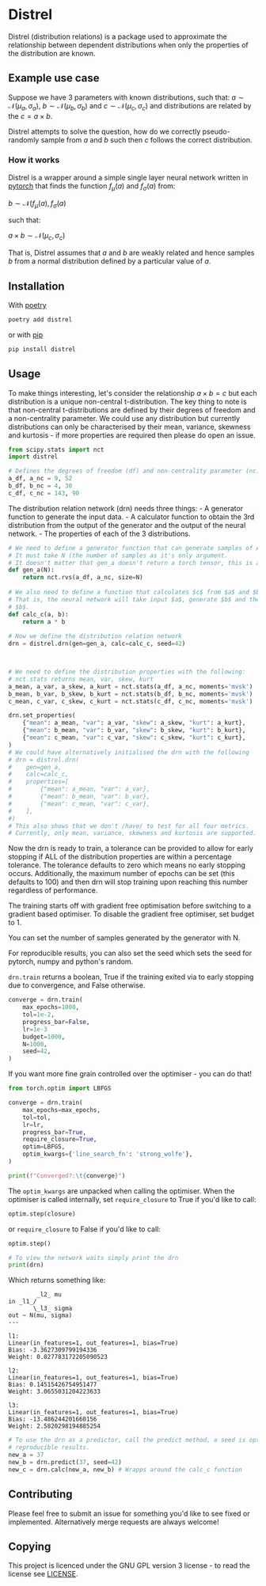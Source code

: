 # Distrel

Distrel (distribution relations) is a package used to approximate the relationship between dependent distributions when only the properties of the distribution are known.

## Example use case

Suppose we have 3 parameters with known distributions, such that: $`a \sim \mathcal{N}(\mu_a, \sigma_a)`$, $`b \sim \mathcal{N}(\mu_b, \sigma_b)`$ and $`c \sim \mathcal{N}(\mu_c, \sigma_c)`$ and distributions are related by the $c = a \times b$.

Distrel attempts to solve the question, how do we correctly pseudo-randomly sample from $a$ and $b$ such then $c$ follows the correct distribution.

### How it works

Distrel is a wrapper around a simple single layer neural network written in [pytorch](https://pytorch.org/) that finds the function $`f_{\mu}(a)`$ and $`f_{\sigma}(a)`$ from:

$`b \sim \mathcal{N}(f_{\mu}(a), f_{\sigma}(a)`$

such that:

$`a \times b \sim \mathcal{N}(\mu_c, \sigma_c)`$

That is, Distrel assumes that $a$ and $b$ are weakly related and hence samples $b$ from a normal distribution defined by a particular value of $a$.

## Installation

With [poetry](https://python-poetry.org/)
```bash
poetry add distrel
```

or with [pip](https://pypi.org/)

```bash
pip install distrel
```

## Usage

To make things interesting, let's consider the relationship $a \times b = c$ but each distribution is a unique non-central t-distribution.
The key thing to note is that non-central t-distributions are defined by their degrees of freedom and a non-centrality parameter.
We could use any distribution but currently distributions can only be characterised by their mean, variance, skewness and kurtosis - if more properties are required then please do open an issue.
```python
from scipy.stats import nct
import distrel

# Defines the degrees of freedom (df) and non-centrality parameter (nc) for each distribution
a_df, a_nc = 9, 52
b_df, b_nc = 4, 30
c_df, c_nc = 143, 90


```

The distribution relation network (drn) needs three things:
    - A generator function to generate the input data.
    - A calculator function to obtain the 3rd distribution from the output of the generator and the output of the neural network.
    - The properties of each of the 3 distributions.
    
```python
# We need to define a generator function that can generate samples of A.
# It must take N (the number of samples as it's only argument.
# It doesn't matter that gen_a doesn't return a torch tensor, this is accounted for internally.
def gen_a(N):
    return nct.rvs(a_df, a_nc, size=N)
    
# We also need to define a function that calculates $c$ from $a$ and $b$.
# That is, the neural network will take input $a$, generate $b$ and then calculate $c$ from $a$ and 
# $b$.
def calc_c(a, b):
    return a * b
    
# Now we define the distribution relation network
drn = distrel.drn(gen=gen_a, calc=calc_c, seed=42)



# We need to define the distribution properties with the following:
# nct.stats returns mean, var, skew, kurt
a_mean, a_var, a_skew, a_kurt = nct.stats(a_df, a_nc, moments='mvsk')
b_mean, b_var, b_skew, b_kurt = nct.stats(b_df, b_nc, moments='mvsk')
c_mean, c_var, c_skew, c_kurt = nct.stats(c_df, c_nc, moments='mvsk')

drn.set_properties(
    {"mean": a_mean, "var": a_var, "skew": a_skew, "kurt": a_kurt}, 
    {"mean": b_mean, "var": b_var, "skew": b_skew, "kurt": b_kurt}, 
    {"mean": c_mean, "var": c_var, "skew": c_skew, "kurt": c_kurt},
)
# We could have alternatively initialised the drn with the following
# drn = distrel.drn(
#    gen=gen_a, 
#    calc=calc_c, 
#    properties=[
#        {"mean": a_mean, "var": a_var},
#        {"mean": b_mean, "var": b_var},
#        {"mean": c_mean, "var": c_var},
#    ],
#)
# This also shows that we don't /have/ to test for all four metrics.
# Currently, only mean, variance, skewness and kurtosis are supported.
```


Now the drn is ready to train, a tolerance can be provided to allow for early stopping if ALL of 
the distribution properties are within a percentage tolerance.
The tolerance defaults to zero which means no early stopping occurs.
Additionally, the maximum number of epochs can be set (this defaults to 100) and then drn will
stop training upon reaching this number regardless of performance.

The training starts off with gradient free optimisation before switching to a gradient based
optimiser.
To disable the gradient free optimiser, set budget to 1.

You can set the number of samples generated by the generator with N.

For reproducible results, you can also set the seed which sets the seed for pytorch, numpy and python's random.

`drn.train` returns a boolean, True if the training exited via to early stopping due to 
convergence, and False otherwise.
```python
converge = drn.train(
    max_epochs=1000, 
    tol=1e-2, 
    progress_bar=False,
    lr=1e-3
    budget=1000,
    N=1000,
    seed=42,
)
```

If you want more fine grain controlled over the optimiser - you can do that!
```python
from torch.optim import LBFGS

converge = drn.train(
    max_epochs=max_epochs,
    tol=tol,
    lr=lr,
    progress_bar=True,
    require_closure=True,
    optim=LBFGS,
    optim_kwargs={'line_search_fn': 'strong_wolfe'},
)

print(f"Converged?:\t{converge}")
```
The `optim_kwargs` are unpacked when calling the optimiser.
When the optimiser is called internally, set `require_closure` to True if you'd like to call:
```python
optim.step(closure)
```
or `require_closure` to False if you'd like to call:
```python
optim.step()
```

```python
# To view the network waits simply print the drn
print(drn)
```
Which returns something like:
```example
        _l2_ mu
in _l1_/
       \_l3_ sigma
out ~ N(mu, sigma)
---

l1:
Linear(in_features=1, out_features=1, bias=True)
Bias: -3.3627309799194336
Weight: 0.027783172205090523

l2:
Linear(in_features=1, out_features=1, bias=True)
Bias: 0.14515426754951477
Weight: 3.0655031204223633

l3:
Linear(in_features=1, out_features=1, bias=True)
Bias: -13.486244201660156
Weight: 2.5820298194885254
```

```python
# To use the drn as a predictor, call the predict method, a seed is optional but recommend for.
# reproducible results.
new_a = 37
new_b = drn.predict(37, seed=42)
new_c = drn.calc(new_a, new_b) # Wrapps around the calc_c function
```

## Contributing

Please feel free to submit an issue for something you'd like to see fixed or implemented.
Alternatively merge requests are always welcome!

## Copying

This project is licenced under the GNU GPL version 3 license - to read the license see [LICENSE](LICENSE).
